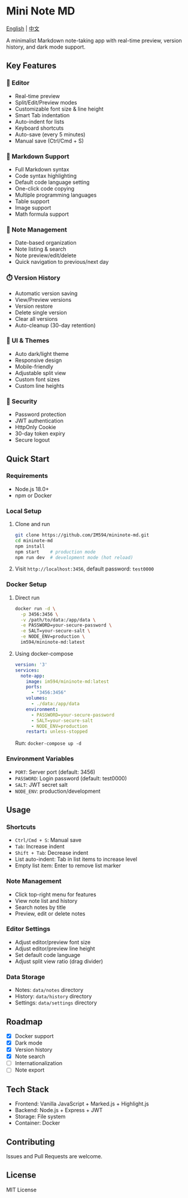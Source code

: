 # Mini Note MD

[English](README.md) | [中文](README.zh-CN.md)

A minimalist Markdown note-taking app with real-time preview, version history, and dark mode support.

## Key Features

### 📝 Editor
- Real-time preview
- Split/Edit/Preview modes
- Customizable font size & line height
- Smart Tab indentation
- Auto-indent for lists
- Keyboard shortcuts
- Auto-save (every 5 minutes)
- Manual save (Ctrl/Cmd + S)

### 🎨 Markdown Support
- Full Markdown syntax
- Code syntax highlighting
- Default code language setting
- One-click code copying
- Multiple programming languages
- Table support
- Image support
- Math formula support

### 📅 Note Management
- Date-based organization
- Note listing & search
- Note preview/edit/delete
- Quick navigation to previous/next day

### ⏱️ Version History
- Automatic version saving
- View/Preview versions
- Version restore
- Delete single version
- Clear all versions
- Auto-cleanup (30-day retention)

### 🎯 UI & Themes
- Auto dark/light theme
- Responsive design
- Mobile-friendly
- Adjustable split view
- Custom font sizes
- Custom line heights

### 🔐 Security
- Password protection
- JWT authentication
- HttpOnly Cookie
- 30-day token expiry
- Secure logout

## Quick Start

### Requirements
- Node.js 18.0+
- npm or Docker

### Local Setup
1. Clone and run
   ```bash
   git clone https://github.com/IM594/mininote-md.git
   cd mininote-md
   npm install
   npm start    # production mode
   npm run dev  # development mode (hot reload)
   ```

2. Visit `http://localhost:3456`, default password: `test0000`

### Docker Setup
1. Direct run
   ```bash
   docker run -d \
     -p 3456:3456 \
     -v /path/to/data:/app/data \
     -e PASSWORD=your-secure-password \
     -e SALT=your-secure-salt \
     -e NODE_ENV=production \
     im594/mininote-md:latest
   ```

2. Using docker-compose
   ```yaml
   version: '3'
   services:
     note-app:
       image: im594/mininote-md:latest
       ports:
         - "3456:3456"
       volumes:
         - ./data:/app/data
       environment:
         - PASSWORD=your-secure-password
         - SALT=your-secure-salt
         - NODE_ENV=production
       restart: unless-stopped
   ```
   
   Run: `docker-compose up -d`

### Environment Variables
- `PORT`: Server port (default: 3456)
- `PASSWORD`: Login password (default: test0000)
- `SALT`: JWT secret salt
- `NODE_ENV`: production/development

## Usage

### Shortcuts
- `Ctrl/Cmd + S`: Manual save
- `Tab`: Increase indent
- `Shift + Tab`: Decrease indent
- List auto-indent: Tab in list items to increase level
- Empty list item: Enter to remove list marker

### Note Management
- Click top-right menu for features
- View note list and history
- Search notes by title
- Preview, edit or delete notes

### Editor Settings
- Adjust editor/preview font size
- Adjust editor/preview line height
- Set default code language
- Adjust split view ratio (drag divider)

### Data Storage
- Notes: `data/notes` directory
- History: `data/history` directory
- Settings: `data/settings` directory

## Roadmap

- [x] Docker support
- [x] Dark mode
- [x] Version history
- [x] Note search
- [ ] Internationalization
- [ ] Note export

## Tech Stack

- Frontend: Vanilla JavaScript + Marked.js + Highlight.js
- Backend: Node.js + Express + JWT
- Storage: File system
- Container: Docker

## Contributing

Issues and Pull Requests are welcome.

## License

MIT License